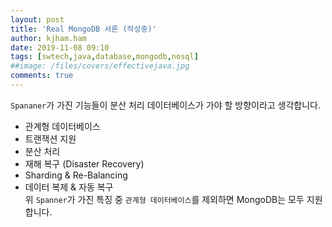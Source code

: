 ```yaml
---
layout: post
title: 'Real MongoDB 서론 (작성중)'
author: kjham.ham
date: 2019-11-08 09:10
tags: [swtech,java,database,mongodb,nosql]
##image: /files/covers/effectivejava.jpg
comments: true
---
```


`Spananer`가 가진 기능들이 분산 처리 데이터베이스가 가야 할 방향이라고 생각합니다.  
- 관계형 데이터베이스  
- 트랜잭션 지원  
- 분산 처리  
- 재해 복구 (Disaster Recovery)  
- Sharding & Re-Balancing  
- 데이터 복제 & 자동 복구  
위 `Spanner`가 가진 특징 중 `관계형 데이터베이스`를 제외하면 MongoDB는 모두 지원합니다.  
